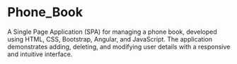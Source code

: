 # Phone_Book
A Single Page Application (SPA) for managing a phone book, developed using HTML, CSS, Bootstrap, Angular, and JavaScript. The application demonstrates adding, deleting, and modifying user details with a responsive and intuitive interface.
